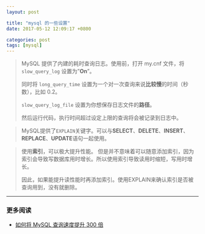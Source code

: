 ```yaml
---
layout: post

title: "mysql 的一些设置"
date: 2017-05-12 12:09:17 +0800

categories: post
tags: [mysql]
---
```


>MySQL 提供了内建的耗时查询日志。使用前，打开 my.cnf 文件，将`slow_query_log` 设置为”**On**”。
>
>同时将 `long_query_time` 设置为一个对一次查询来说**比较慢**的时间（秒数），比如 0.2。
>
>`slow_query_log_file` 设置为你想保存日志文件的**路径**。
>
>然后运行代码，执行时间超过设定上限的查询将会被记录到日志中。

>MySQL提供了`EXPLAIN`关键字。可以与**SELECT**、**DELETE**、**INSERT**、**REPLACE**、**UPDATE**语句一起使用。

>使用**索引**，可以极大提升性能。
>但是并不意味着可以随意添加索引，因为索引会导致写数据库用时增长。所以使用索引导致读用时缩短，写用时增长。
>
>因此，如果能提升读性能时再添加索引。使用EXPLAIN来确认索引是否被查询用到，没有就删除。


---
### 更多阅读
- [如何将 MySQL 查询速度提升 300 倍](https://mp.weixin.qq.com/s/qOg8rvzTYKXJwj6cxGJ06Q)
